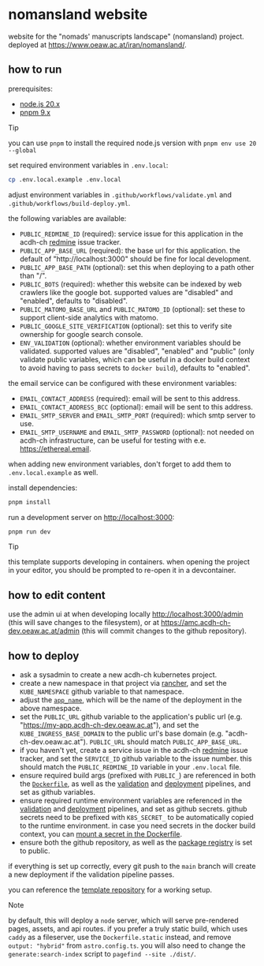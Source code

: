 # nomansland website

website for the "nomads' manuscripts landscape" (nomansland) project. deployed at
<https://www.oeaw.ac.at/iran/nomansland/>.

## how to run

prerequisites:

- [node.js 20.x](https://nodejs.org/en/download)
- [pnpm 9.x](https://pnpm.io/installation)

> [!TIP]
>
> you can use `pnpm` to install the required node.js version with `pnpm env use 20 --global`

set required environment variables in `.env.local`:

```bash
cp .env.local.example .env.local
```

adjust environment variables in `.github/workflows/validate.yml` and
`.github/workflows/build-deploy.yml`.

the following variables are available:

- `PUBLIC_REDMINE_ID` (required): service issue for this application in the acdh-ch
  [redmine](https://redmine.acdh.oeaw.ac.at) issue tracker.
- `PUBLIC_APP_BASE_URL` (required): the base url for this application. the default of
  "http://localhost:3000" should be fine for local development.
- `PUBLIC_APP_BASE_PATH` (optional): set this when deploying to a path other than "/".
- `PUBLIC_BOTS` (required): whether this website can be indexed by web crawlers like the google bot.
  supported values are "disabled" and "enabled", defaults to "disabled".
- `PUBLIC_MATOMO_BASE_URL` and `PUBLIC_MATOMO_ID` (optional): set these to support client-side
  analytics with matomo.
- `PUBLIC_GOOGLE_SITE_VERIFICATION` (optional): set this to verify site ownership for google search
  console.
- `ENV_VALIDATION` (optional): whether environment variables should be validated. supported values
  are "disabled", "enabled" and "public" (only validate public variables, which can be useful in a
  docker build context to avoid having to pass secrets to `docker build`), defaults to "enabled".

the email service can be configured with these environment variables:

- `EMAIL_CONTACT_ADDRESS` (required): email will be sent to this address.
- `EMAIL_CONTACT_ADDRESS_BCC` (optional): email will be sent to this address.
- `EMAIL_SMTP_SERVER` and `EMAIL_SMTP_PORT` (required): which smtp server to use.
- `EMAIL_SMTP_USERNAME` and `EMAIL_SMTP_PASSWORD` (optional): not needed on acdh-ch infrastructure,
  can be useful for testing with e.e. <https://ethereal.email>.

when adding new environment variables, don't forget to add them to `.env.local.example` as well.

install dependencies:

```bash
pnpm install
```

run a development server on <http://localhost:3000>:

```bash
pnpm run dev
```

> [!TIP]
>
> this template supports developing in containers. when opening the project in your editor, you
> should be prompted to re-open it in a devcontainer.

## how to edit content

use the admin ui at when developing locally <http://localhost:3000/admin> (this will save changes to
the filesystem), or at <https://amc.acdh-ch-dev.oeaw.ac.at/admin> (this will commit changes to the
github repository).

## how to deploy

- ask a sysadmin to create a new acdh-ch kubernetes project.
- create a new namespace in that project via [rancher](https://rancher.acdh-dev.oeaw.ac.at), and set
  the `KUBE_NAMESPACE` github variable to that namespace.
- adjust the [`app_name`](./.github/workflows/build-deploy.yml#L36), which will be the name of the
  deployment in the above namespace.
- set the `PUBLIC_URL` github variable to the application's public url (e.g.
  "https://my-app.acdh-ch-dev.oeaw.ac.at"), and set the `KUBE_INGRESS_BASE_DOMAIN` to the public
  url's base domain (e.g. "acdh-ch-dev.oeaw.ac.at"). `PUBLIC_URL` should match
  `PUBLIC_APP_BASE_URL`.
- if you haven't yet, create a service issue in the acdh-ch
  [redmine](https://redmine.acdh.oeaw.ac.at) issue tracker, and set the `SERVICE_ID` github variable
  to the issue number. this should match the `PUBLIC_REDMINE_ID` variable in your `.env.local` file.
- ensure required build args (prefixed with `PUBLIC_`) are referenced in both the
  [`Dockerfile`](./Dockerfile), as well as the [validation](./.github/workflows/validate.yml) and
  [deployment](./.github/workflows/build-deploy.yml) pipelines, and set as github variables.
- ensure required runtime environment variables are referenced in the
  [validation](./.github/workflows/validate.yml) and
  [deployment](./.github/workflows/build-deploy.yml) pipelines, and set as github secrets. github
  secrets need to be prefixed with `K8S_SECRET_` to be automatically copied to the runtime
  environment. in case you need secrets in the docker build context, you can
  [mount a secret in the Dockerfile](https://docs.docker.com/build/building/secrets/).
- ensure both the github repository, as well as the
  [package registry](https://github.com/orgs/acdh-oeaw/packages/container/my-app/settings) is set to
  public.

if everything is set up correctly, every git push to the `main` branch will create a new deployment
if the validation pipeline passes.

you can reference the [template repository](https://github.com/acdh-oeaw/template-website-astro) for
a working setup.

> [!NOTE]
>
> by default, this will deploy a `node` server, which will serve pre-rendered pages, assets, and api
> routes. if you prefer a truly static build, which uses `caddy` as a fileserver, use the
> `Dockerfile.static` instead, and remove `output: "hybrid"` from `astro.config.ts`. you will also
> need to change the `generate:search-index` script to `pagefind --site ./dist/`.

